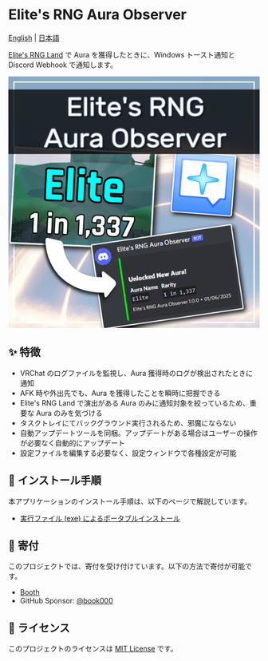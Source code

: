 # Elite's RNG Aura Observer

[English](README.md) | [日本語](README-ja.md)

[Elite's RNG Land](https://vrchat.com/home/world/wrld_50a4de63-927a-4d7e-b322-13d715176ef1) で Aura を獲得したときに、Windows トースト通知と Discord Webhook で通知します。

![thumbnail](docs/assets/thumbnail.png)

## ✨ 特徴

- VRChat のログファイルを監視し、Aura 獲得時のログが検出されたときに通知
- AFK 時や外出先でも、Aura を獲得したことを瞬時に把握できる
- Elite's RNG Land で演出がある Aura のみに通知対象を絞っているため、重要な Aura のみを気づける
- タスクトレイにてバックグラウンド実行されるため、邪魔にならない
- 自動アップデートツールを同梱。アップデートがある場合はユーザーの操作が必要なく自動的にアップデート
- 設定ファイルを編集する必要なく、設定ウィンドウで各種設定が可能

## 🚀 インストール手順

本アプリケーションのインストール手順は、以下のページで解説しています。

- [実行ファイル (exe) によるポータブルインストール](docs/ja/installation/portable-install.md)

## 🎁 寄付

このプロジェクトでは、寄付を受け付けています。以下の方法で寄付が可能です。

- [Booth](https://tomachi.booth.pm/items/6969815)
- GitHub Sponsor: [@book000](https://github.com/sponsors/book000)

## 📑 ライセンス

このプロジェクトのライセンスは [MIT License](LICENSE) です。
